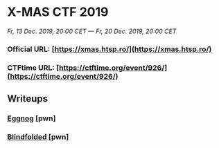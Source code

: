 # X-MAS CTF 2019

*Fr, 13 Dec. 2019, 20:00 CET — Fr, 20 Dec. 2019, 20:00 CET*

### Official URL: [https://xmas.htsp.ro/](https://xmas.htsp.ro/)
### CTFtime URL: [https://ctftime.org/event/926/](https://ctftime.org/event/926/)

## Writeups

### [Eggnog](./Eggnog.md) [pwn]
### [Blindfolded](./Blindfolded.md) [pwn]
